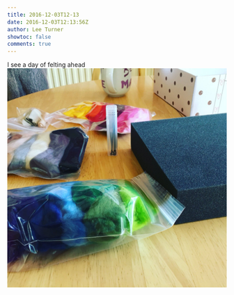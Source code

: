 ```yaml
---
title: 2016-12-03T12-13
date: 2016-12-03T12:13:56Z
author: Lee Turner
showtoc: false
comments: true
---
```


I see a day of felting ahead ![](/img/x//805022255294124032-CywDeLdWIAAWz_U.jpg)

